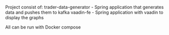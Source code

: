 Project consist of:
trader-data-generator - Spring application that generates data and pushes them to kafka
vaadin-fe - Spring application with vaadin to display the graphs

All can be run with Docker compose